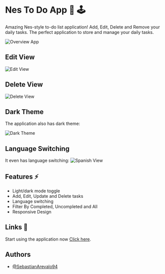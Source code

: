 # Nes To Do App  📝 🕹️

Amazing Nes-style to-do list application! Add, Edit, Delete and Remove your daily tasks.
The perfect application to store and manage your daily tasks.

![Overview App](https://i.ibb.co/Jn9kk4G/main.png)

## Edit View

![Edit View](https://i.ibb.co/FmcJpj9/edit.png)

## Delete View
![Delete View](https://i.ibb.co/GvpfNyZ/delete.png)

## Dark Theme

The application also has dark theme:

![Dark Theme](https://i.ibb.co/vzXJ34B/darktheme.png)

## Language Switching
It even has language switching:
![Spanish View](https://i.ibb.co/r3mzc3s/spanish.png)

## Features ⚡

- Light/dark mode toggle
- Add, Edit, Update and Delete tasks
- Language switching
- Filter By Completed, Uncompleted and All
- Responsive Design

## Links 🔗
Start using the application now [Click here](https://sebastianarevalo94.github.io/To-Do-App-Nes--React).

## Authors

- [@SebastianArevalo94](https://github.com/SebastianArevalo94)

